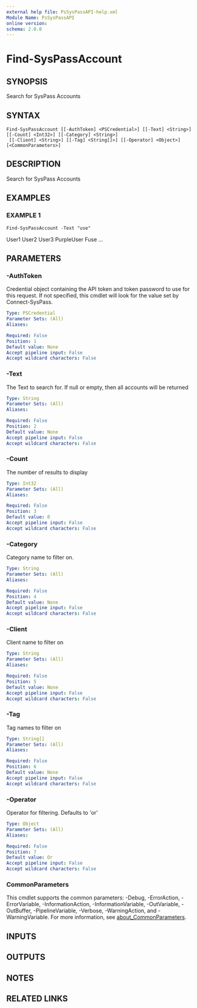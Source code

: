 ```yaml
---
external help file: PsSysPassAPI-help.xml
Module Name: PsSysPassAPI
online version:
schema: 2.0.0
---
```


# Find-SysPassAccount

## SYNOPSIS
Search for SysPass Accounts

## SYNTAX

```
Find-SysPassAccount [[-AuthToken] <PSCredential>] [[-Text] <String>] [[-Count] <Int32>] [[-Category] <String>]
 [[-Client] <String>] [[-Tag] <String[]>] [[-Operator] <Object>] [<CommonParameters>]
```

## DESCRIPTION
Search for SysPass Accounts

## EXAMPLES

### EXAMPLE 1
```
Find-SysPassAccount -Text "use"
```

User1
User2
User3
PurpleUser
Fuse
...

## PARAMETERS

### -AuthToken
Credential object containing the API token and token password to use for this request.
If not specified, this cmdlet will look for the value set by Connect-SysPass.

```yaml
Type: PSCredential
Parameter Sets: (All)
Aliases:

Required: False
Position: 1
Default value: None
Accept pipeline input: False
Accept wildcard characters: False
```

### -Text
The Text to search for.
If null or empty, then all accounts will be returned

```yaml
Type: String
Parameter Sets: (All)
Aliases:

Required: False
Position: 2
Default value: None
Accept pipeline input: False
Accept wildcard characters: False
```

### -Count
The number of results to display

```yaml
Type: Int32
Parameter Sets: (All)
Aliases:

Required: False
Position: 3
Default value: 0
Accept pipeline input: False
Accept wildcard characters: False
```

### -Category
Category name to filter on.

```yaml
Type: String
Parameter Sets: (All)
Aliases:

Required: False
Position: 4
Default value: None
Accept pipeline input: False
Accept wildcard characters: False
```

### -Client
Client name to filter on

```yaml
Type: String
Parameter Sets: (All)
Aliases:

Required: False
Position: 5
Default value: None
Accept pipeline input: False
Accept wildcard characters: False
```

### -Tag
Tag names to filter on

```yaml
Type: String[]
Parameter Sets: (All)
Aliases:

Required: False
Position: 6
Default value: None
Accept pipeline input: False
Accept wildcard characters: False
```

### -Operator
Operator for filtering.
Defaults to 'or'

```yaml
Type: Object
Parameter Sets: (All)
Aliases:

Required: False
Position: 7
Default value: Or
Accept pipeline input: False
Accept wildcard characters: False
```

### CommonParameters
This cmdlet supports the common parameters: -Debug, -ErrorAction, -ErrorVariable, -InformationAction, -InformationVariable, -OutVariable, -OutBuffer, -PipelineVariable, -Verbose, -WarningAction, and -WarningVariable. For more information, see [about_CommonParameters](http://go.microsoft.com/fwlink/?LinkID=113216).

## INPUTS

## OUTPUTS

## NOTES

## RELATED LINKS
